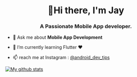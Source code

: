 <h1 align="center">👋Hi there, I'm Jay</h1>
<h3 align="center">A Passionate Mobile App developer.</h3>


- 💬  Ask me about **Mobile App Development**

- 🌱  I’m currently learning Flutter ❤️

- 📫  reach me at Instagram : [@android_dev_tips](https://www.instagram.com/android_dev_tips/)


[![My github stats](https://github-readme-stats.vercel.app/api?username=JayMoliya33&hide=prs&count_private=true&show_icons=true&theme=radical)](https://github.com/JayMoliya33/github-readme-stats)
